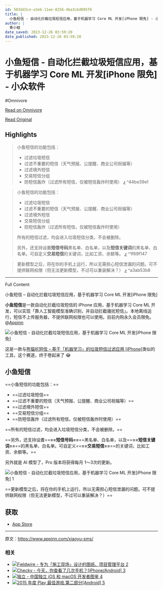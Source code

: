 ```yaml
---
id: 503dd3ce-a3eb-11ee-8256-4ba3cbd095f6
title: |
  小鱼短信 - 自动化拦截垃圾短信应用，基于机器学习 Core ML 开发[iPhone 限免] - 小众软件
author: |
  青小蛙
date_saved: 2023-12-26 03:59:20
date_published: 2023-12-26 03:59:20
---
```


# 小鱼短信 - 自动化拦截垃圾短信应用，基于机器学习 Core ML 开发[iPhone 限免] - 小众软件
#Omnivore

[Read on Omnivore](https://omnivore.app/me/core-ml-i-phone-18ca61fdd57)

[Read Original](https://www.appinn.com/xiaoyu-sms/)

## Highlights

> 小鱼短信的功能包括：
> 
> * 过滤垃圾短信
> * 过滤不重要的短信（天气预报、公提醒、商业公司祝福等）
> * 过滤境外短信
> * 交易短信分组
> * 防短信轰炸（过滤所有短信，仅被短信轰炸时使用） [⤴️](https://omnivore.app/me/core-ml-i-phone-18ca61fdd57#44be39e1-01a7-40ba-aabb-b08dfeb42989)  ^44be39e1

> 小鱼短信的功能包括：
> 
> * 过滤垃圾短信
> * 过滤不重要的短信（天气预报、公提醒、商业公司祝福等）
> * 过滤境外短信
> * 交易短信分组
> * 防短信轰炸（过滤所有短信，仅被短信轰炸时使用）
> 
> 所有的短信过滤，均会进入垃圾短信分类，不会被删除。
> 
> 另外，还支持设置**短信号码**黑名单、白名单，以及**短信关键词**的黑名单、白名单。可自定义**交易短信**的关键词，比如工资、余额等。 [⤴️](https://omnivore.app/me/core-ml-i-phone-18ca61fdd57#1f69f147-6cda-44f9-83c6-0d5955199471)  ^1f69f147

> 更新模型之后，将在你的手机上运行，所以无需担心短信泄漏的问题。可不提供联网权限（但无法更新模型，不过可以重装解决？） [⤴️](https://omnivore.app/me/core-ml-i-phone-18ca61fdd57#a3ab53b8-dee9-4fa8-9713-7b28ddf7c29a)  ^a3ab53b8


--- 

Full Content: 

小鱼短信 – 自动化拦截垃圾短信应用，基于机器学习 Core ML 开发\[iPhone 限免\]

**小鱼短信**是一款自动化拦截垃圾短信的 iPhone 应用，基于机器学习 Core ML 开发，可以实现「靠人工智能模型准确识别，并自动拦截骚扰短信」。本地离线运行，短信不上传服务器，不提供联网权限也可以使用。目前内购永久会员限免。@[Appinn](https://www.appinn.com/xiaoyu-sms/)

![小鱼短信 - 自动化拦截垃圾短信应用，基于机器学习 Core ML 开发[iPhone 限免]](https://proxy-prod.omnivore-image-cache.app/1608x700,sgXfso_vEFWUtBrSXOfrDrjJBQySpy7ffwOzMAaTJ7ts/https://www.appinn.com/wp-content/uploads/2023/12/Appinn-feature-images-10.jpg "小鱼短信 - 自动化拦截垃圾短信应用，基于机器学习 Core ML 开发[iPhone 限免] 1")

这是一款与[熊猫吃短信 – 基于「机器学习」的垃圾短信过滤应用 \[iPhone\]](https://www.appinn.com/panda-anti-sms-spam/)类似的工具，这个赛道，终于卷起来了 😂

## 小鱼短信

==小鱼短信的功能包括：==

* ==过滤垃圾短信==
* ==过滤不重要的短信（天气预报、公提醒、商业公司祝福等）==
* ==过滤境外短信==
* ==交易短信分组==
* ==防短信轰炸（过滤所有短信，仅被短信轰炸时使用）==

==所有的短信过滤，均会进入垃圾短信分类，不会被删除。==

==另外，还支持设置==**==短信号码==**==黑名单、白名单，以及==**==短信关键词==**==的黑名单、白名单。可自定义==**==交易短信==**==的关键词，比如工资、余额等。==

另外就是 AI 模型了，Pro 版本将获得每月 1～3次的更新。

![小鱼短信 - 自动化拦截垃圾短信应用，基于机器学习 Core ML 开发[iPhone 限免] 1](https://proxy-prod.omnivore-image-cache.app/700x1336,sIl5ZiQ1_ZvcdYimZ5Mb_KgquP3BRY8luZ6JECIg1q7E/https://www.appinn.com/wp-content/uploads/2023/12/IMG_0B84026AF95E-1.jpg "小鱼短信 - 自动化拦截垃圾短信应用，基于机器学习 Core ML 开发[iPhone 限免] 2")

==更新模型之后，将在你的手机上运行，所以无需担心短信泄漏的问题。可不提供联网权限（但无法更新模型，不过可以重装解决？）==

## 获取

* [App Store](https://kutt.appinn.com/KHuV6W)

---

原文：https://www.appinn.com/xiaoyu-sms/

### 相关

* [ ![Fieldwire - 专为「施工现场」设计的图纸、项目管理平台 2](https://proxy-prod.omnivore-image-cache.app/115x115,sH2m6yRaPIoJit4uC9yOu9Qhh-QTLUpnmxgr25izWDVc/https://www.appinn.com/wp-content/uploads/fieldwire.jpgo_-115x115.jpg "Fieldwire - 专为「施工现场」设计的图纸、项目管理平台 3") ](https://www.appinn.com/fieldwire/ "Fieldwire – 专为「施工现场」设计的图纸、项目管理平台")
* [ ![Checky - 今天，你查看了几次手机？[iPhone/Android] 3](https://proxy-prod.omnivore-image-cache.app/115x115,s3tL_63rfGI-7ONv__RvEs0yJN1abTMhPNOusk1FBtxo/https://www.appinn.com/wp-content/uploads/2014-09-25-2-57-45.pngo_-115x115.png "Checky - 今天，你查看了几次手机？[iPhone/Android] 4") ](https://www.appinn.com/checky-for-iphone-and-android/ "Checky – 今天，你查看了几次手机？[iPhone/Android]")
* [ ![独立 - 中国独立 iOS 和 macOS 开发者图鉴 4](https://proxy-prod.omnivore-image-cache.app/115x115,shpl44V90mJU2NYhZGlvGnaVvjozfJfjREYxFo1z1e5o/https://www.appinn.com/wp-content/uploads/2018-09-051-55-45.pngo_-115x115.png "独立 - 中国独立 iOS 和 macOS 开发者图鉴 5") ](https://www.appinn.com/chinese-indie-hackers/ "独立 – 中国独立 iOS 和 macOS 开发者图鉴")
* [ ![2015 年度 Play 最佳游戏.第二部分[Android] 5](https://proxy-prod.omnivore-image-cache.app/115x115,svD4-x_sI7OcugMgBnqxNPxVEUTZl-IO-E_0ydxNlBc8/https://www.appinn.com/wp-content/uploads/bestof2015-h20-jt-xvertical-global-20151125-3840x2160-32146c-115x115.jpg "2015 年度 Play 最佳游戏.第二部分[Android] 6") ](https://www.appinn.com/bestof2015-play-games-part2/ "2015 年度 Play 最佳游戏.第二部分[Android]")
